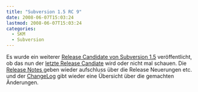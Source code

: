```yaml
---
title: "Subversion 1.5 RC 9"
date: 2008-06-07T15:03:24
lastmod: 2008-06-07T15:03:24
categories:
  - SKM
  - Subversion
---
```

Es wurde ein weiterer [Release Candidate von Subversion 1.5](http://subversion.tigris.org/servlets/NewsItemView?newsItemID=2124 "Release Candidate von Subversion 1.5") 
veröffentlicht, ob das nun der [letzte Release Candiate](http://subversion.tigris.org/servlets/ReadMsg?list=dev&msgNo=139800 "letzte Release Candiate") wird 
oder nicht mal schauen. 
Die [Release Notes ](http://subversion.tigris.org/svn_1.5_releasenotes.html "Release Notes ")geben wieder aufschluss über die Release Neuerungen etc. und der 
[ChangeLog](http://svn.collab.net/repos/svn/tags/1.5.0-rc9/CHANGES "ChangeLog") gibt wieder eine Übersicht über die gemachten Änderungen.
